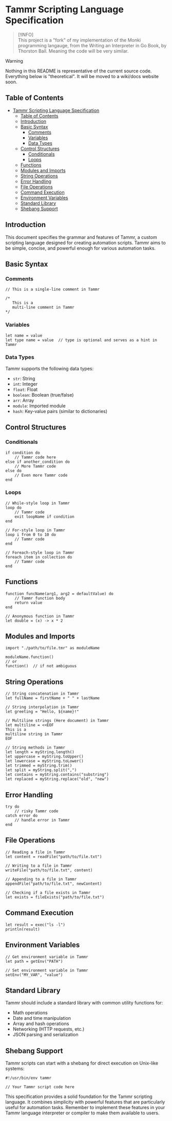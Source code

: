 # Tammr Scripting Language Specification

> [!INFO]  
> This project is a "fork" of my implementation of the Monki programming
> langauge, from the Writing an Interpreter in Go Book, by Thorston Ball.
> Meaning the code will be very similar.

> [!WARNING]  
> Nothing in this README is representative of the current source code.
> Everything below is "theoretical". It will be moved to a wiki/docs website
> soon.

## Table of Contents

- [Tammr Scripting Language Specification](#tammr-scripting-language-specification)
	- [Table of Contents](#table-of-contents)
	- [Introduction](#introduction)
	- [Basic Syntax](#basic-syntax)
		- [Comments](#comments)
		- [Variables](#variables)
		- [Data Types](#data-types)
	- [Control Structures](#control-structures)
		- [Conditionals](#conditionals)
		- [Loops](#loops)
	- [Functions](#functions)
	- [Modules and Imports](#modules-and-imports)
	- [String Operations](#string-operations)
	- [Error Handling](#error-handling)
	- [File Operations](#file-operations)
	- [Command Execution](#command-execution)
	- [Environment Variables](#environment-variables)
	- [Standard Library](#standard-library)
	- [Shebang Support](#shebang-support)

## Introduction

This document specifies the grammar and features of Tammr, a custom scripting language designed for creating automation scripts. Tammr aims to be simple, concise, and powerful enough for various automation tasks.

## Basic Syntax

### Comments

```tammr
// This is a single-line comment in Tammr

/*
   This is a
   multi-line comment in Tammr
*/
```

### Variables

```tammr
let name = value
let type name = value  // type is optional and serves as a hint in Tammr
```

### Data Types

Tammr supports the following data types:

- `str`: String
- `int`: Integer
- `float`: Float
- `boolean`: Boolean (true/false)
- `arr`: Array
- `module`: Imported module
- `hash`: Key-value pairs (similar to dictionaries)

## Control Structures

### Conditionals

```tammr
if condition do
    // Tammr code here
else if another_condition do
    // More Tammr code
else do
    // Even more Tammr code
end
```

### Loops

```tammr
// While-style loop in Tammr
loop do
    // Tammr code
    exit loopName if condition
end

// For-style loop in Tammr
loop i from 0 to 10 do
    // Tammr code
end

// Foreach-style loop in Tammr
foreach item in collection do
    // Tammr code
end
```

## Functions

```tammr
function funcName(arg1, arg2 = defaultValue) do
    // Tammr function body
    return value
end

// Anonymous function in Tammr
let double = (x) -> x * 2
```

## Modules and Imports

```tammr
import "./path/to/file.tmr" as moduleName

moduleName.function()
// or
function()  // if not ambiguous
```

## String Operations

```tammr
// String concatenation in Tammr
let fullName = firstName + " " + lastName

// String interpolation in Tammr
let greeting = "Hello, ${name}!"

// Multiline strings (Here document) in Tammr
let multiline = <<EOF
This is a
multiline string in Tammr
EOF

// String methods in Tammr
let length = myString.length()
let uppercase = myString.toUpper()
let lowercase = myString.toLower()
let trimmed = myString.trim()
let split = myString.split(",")
let contains = myString.contains("substring")
let replaced = myString.replace("old", "new")
```

## Error Handling

```tammr
try do
    // risky Tammr code
catch error do
    // handle error in Tammr
end
```

## File Operations

```tammr
// Reading a file in Tammr
let content = readFile("path/to/file.txt")

// Writing to a file in Tammr
writeFile("path/to/file.txt", content)

// Appending to a file in Tammr
appendFile("path/to/file.txt", newContent)

// Checking if a file exists in Tammr
let exists = fileExists("path/to/file.txt")
```

## Command Execution

```tammr
let result = exec("ls -l")
println(result)
```

## Environment Variables

```tammr
// Get environment variable in Tammr
let path = getEnv("PATH")

// Set environment variable in Tammr
setEnv("MY_VAR", "value")
```

## Standard Library

Tammr should include a standard library with common utility functions for:

- Math operations
- Date and time manipulation
- Array and hash operations
- Networking (HTTP requests, etc.)
- JSON parsing and serialization

## Shebang Support

Tammr scripts can start with a shebang for direct execution on Unix-like systems:

```tammr
#!/usr/bin/env tammr

// Your Tammr script code here
```

This specification provides a solid foundation for the Tammr scripting language. It combines simplicity with powerful features that are particularly useful for automation tasks. Remember to implement these features in your Tammr language interpreter or compiler to make them available to users.
